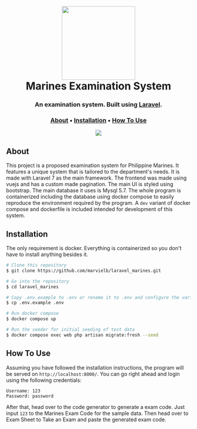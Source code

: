 <h1 align="center">
  <a href="https://laravel.com/"><img src="https://raw.githubusercontent.com/laravel/art/master/logo-lockup/5%20SVG/2%20CMYK/1%20Full%20Color/laravel-logolockup-cmyk-red.svg" width="200"></a>
  <br>
  Marines Examination System
  <br>
</h1>

<h3 align="center">An examination system. Built using <a href="https://laravel.com" target="_blank">Laravel</a>.</h3>

<h3>
<p align="center">
  <a href="#about">About</a> •
  <a href="#Installation">Installation</a> •
  <a href="#how-to-use">How To Use</a> 
</p>
</h3>

<div align="center">
<img src="https://marvielb.com/images/ss-exam.png"/>
</div>

## About
This project is a proposed examination system for Philippine Marines. It features a unique system that is tailored to the department's needs. It is made with Laravel 7 as the main framework. The frontend was made using vuejs and has a custom made pagination. The main UI is styled using bootstrap. The main database it uses is Mysql 5.7. The whole program is containerized including the database using docker compose to easily reproduce the environment required by the program. A `dev` variant of docker compose and dockerfile is included intended for development of this system.

## Installation

The only requirement is docker. Everything is containerized so you don't have to install anything besides it.

```bash
# Clone this repository
$ git clone https://github.com/marvielb/laravel_marines.git

# Go into the repository
$ cd laravel_marines

# Copy .env.example to .env or rename it to .env and configure the variables
$ cp .env.example .env

# Run docker compose
$ docker compose up

# Run the seeder for initial seeding of test data
$ docker compose exec web php artisan migrate:fresh --seed
```

## How To Use

Assuming you have followed the installation instructions, the program will be served on `http://localhost:8000/`.  You can go right ahead and login using the following credentials:

```
Username: 123
Password: password
```

After that, head over to the code generator to generate a exam code. Just input `123` to the Marines Exam Code for the sample data. Then head over to Exam Sheet to Take an Exam and paste the generated exam code.
